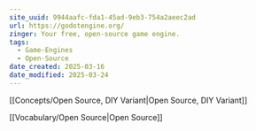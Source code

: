 ```yaml
---
site_uuid: 9944aafc-fda1-45ad-9eb3-754a2aeec2ad
url: https://godotengine.org/
zinger: Your free, open‑source game engine.
tags:
  - Game-Engines
  - Open-Source
date_created: 2025-03-16
date_modified: 2025-03-24
---
```


[[Concepts/Open Source, DIY Variant|Open Source, DIY Variant]]

[[Vocabulary/Open Source|Open Source]]

